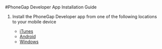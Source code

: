 <link href="../css/styles.css" rel="stylesheet">
<link href="../css/bootstrap.css" rel="stylesheet">

#PhoneGap Developer App Installation Guide 

1. Install the PhoneGap Developer app from one of the following locations to your mobile device

	- [iTunes](https://itunes.apple.com/app/id843536693)
	- [Android](https://play.google.com/store/apps/details?id=com.adobe.phonegap.app)
	- [Windows](http://www.windowsphone.com/en-us/store/app/phonegap-developer/5c6a2d1e-4fad-4bf8-aaf7-71380cc84fe3)

